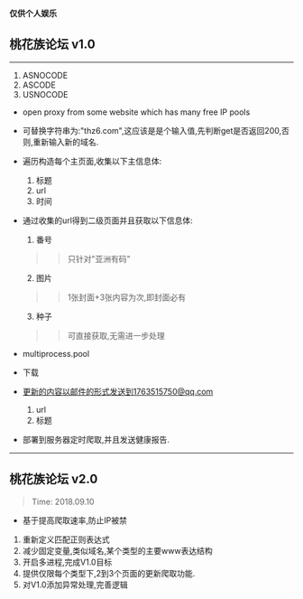 **仅供个人娱乐**

## 桃花族论坛 v1.0
---
1. ASNOCODE
2. ASCODE
3. USNOCODE

- open proxy from some website which has many free IP pools

- 可替换字符串为:"thz6.com",这应该是是个输入值,先判断get是否返回200,否则,重新输入新的域名.

- 遍历构造每个主页面,收集以下主信息体:

    1. 标题
    2. url
    3. 时间

- 通过收集的url得到二级页面并且获取以下信息体:

    1. 番号
    >> 只针对"亚洲有码"
    2. 图片
    >> 1张封面+3张内容为次,即封面必有
    3. 种子
    >> 可直接获取,无需进一步处理
    
- multiprocess.pool
- 下载
- 更新的内容以邮件的形式发送到1763515750@qq.com
    1. url
    2. 标题

- 部署到服务器定时爬取,并且发送健康报告.
---
## 桃花族论坛 v2.0  
> Time: 2018.09.10

- 基于提高爬取速率,防止IP被禁
1. 重新定义匹配正则表达式
2. 减少固定变量,类似域名,某个类型的主要www表达结构
3. 开启多进程,完成V1.0目标
4. 提供仅限每个类型下,2到3个页面的更新爬取功能.
5. 对V1.0添加异常处理,完善逻辑